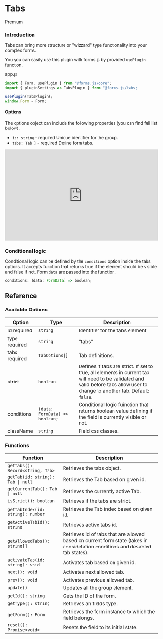# Tabs

<span class="badge primary">Premium</span>

### Introduction

Tabs can bring more structure or "wizzard" type functionality into your complex forms.

You you can easily use this plugin with forms.js by provided `usePlugin` function.

app.js
```js
import { Form, usePlugin } from "@forms.js/core";
import { pluginSettings as TabsPlugin } from "@forms.js/tabs;

usePlugin(TabsPlugin);
window.Form = Form;
```

#### Options

The options object can include the following properties (you can find full list below):

-   `id: string` - <span class="badge warning">required</span> Unique identifier for the group.
-   `tabs: Tab[]` - <span class="badge warning">required</span> Define form tabs.

<iframe height="300" style="width: 100%;" scrolling="no" title="Untitled" src="https://codepen.io/trilmatic/embed/MWdKZQr?default-tab=js%2Cresult" frameborder="no" loading="lazy" allowtransparency="true" allowfullscreen="true">
  See the Pen <a href="https://codepen.io/trilmatic/pen/MWdKZQr">
  Untitled</a> by Trilmatic (<a href="https://codepen.io/trilmatic">@trilmatic</a>)
  on <a href="https://codepen.io">CodePen</a>.
</iframe>

### Conditional logic

Conditional logic can be defined by the `conditions` option inside the tabs options. It accepts function that returns true if the element should be visible and false if not. Form `data` are passed into the function.

```js
conditions: (data: FormData) => boolean;
```

## Reference

### Available Options

<table>
  <thead>
    <tr>
      <th>Option</th>
      <th>Type</th>
      <th>Description</th>
    </tr>
  </thead>
  <tbody>
    <tr>
      <td>id <span class="badge warning">required</span></td>
      <td><code>string</code></td>
      <td>Identifier for the tabs element.</td>
    </tr>
    <tr>
      <td>type <span class="badge warning">required</span></td>
      <td><code>string</code></td>
      <td>"tabs"</td>
    </tr>
    <tr>
      <td>tabs <span class="badge warning">required</span></td>
      <td><code>TabOptions[]</code></td>
      <td>Tab definitions.</td>
    </tr>
    <tr>
      <td>strict</td>
      <td><code>boolean</code></td>
      <td>Defines if tabs are strict. If set to true, all elements in current tab will need to be validated and valid before tabs allow user to change to another tab. Default: <code>false</code>.</td>
    </tr>
    <tr>
      <td>conditions</td>
      <td><code>(data: FormData) => boolean;</code></td>
      <td>Conditional logic fuinction that returns boolean value defining if the field is currently visible or not.</td>
    </tr>   
    <tr>
      <td>className</td>
      <td><code>string</code></td>
      <td>Field css classes.</td>
    </tr>
  </tbody>
</table>

### Functions

<table>
  <thead>
    <tr>
      <th>Function</th>
      <th>Description</th>
    </tr>
  </thead>
  <tbody>
    <tr>
      <td><code>getTabs(): Record&lt;string, Tab&gt;</code></td>
      <td>Retrieves the tabs object.</td>
    </tr>
    <tr>
      <td><code>getTab(id: string): Tab | null</code></td>
      <td>Retrieves the Tab based on given id.</td>
    </tr>
    <tr>
      <td><code>getCurrentTab(): Tab | null</code></td>
      <td>Retrieves the currently active Tab.</td>
    </tr>
    <tr>
      <td><code>isStrict(): boolean</code></td>
      <td>Retrieves if the tabs are strict.</td>
    </tr>
    <tr>
      <td><code>getTabIndex(id: string): number</code></td>
      <td>Retrieves the Tab index based on given id.</td>
    </tr>
    <tr>
      <td><code>getActiveTabId(): string</code></td>
      <td>Retrieves active tabs id.</td>
    </tr>
    <tr>
      <td><code>getAllowedTabs(): string[]</code></td>
      <td>Retrieves id of tabs that are allowed based on current form state (takes in considetation conditions and desabled tab states).</td>
    </tr>
    <tr>
      <td><code>activateTab(id: string): void</code></td>
      <td>Activates tab based on given id.</td>
    </tr>
    <tr>
      <td><code>next(): void</code></td>
      <td>Activates next allowed tab.</td>
    </tr>
    <tr>
      <td><code>prev(): void</code></td>
      <td>Activates previous allowed tab.</td>
    </tr>
    <tr>
      <td><code>update()</code></td>
      <td>Updates all the group element.</td>
    </tr>
    <tr>
      <td><code>getId(): string</code></td>
      <td>Gets the ID of the form.</td>
    </tr>
    <tr>
      <td><code>getType(): string</code></td>
      <td>Retrieves an fields type.</td>
    </tr>
    <tr>
      <td><code>getForm(): Form</code></td>
      <td>Retrieves the form instance to which the field belongs.</td>
    </tr>
    <tr>
      <td><code>reset(): Promise&lt;void&gt;</code></td>
      <td>Resets the field to its initial state.</td>
    </tr>
  </tbody>
</table>